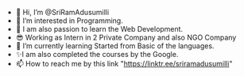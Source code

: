 - 👋 Hi, I’m @SriRamAdusumilli
- 👀 I’m interested in Programming.
- 💖 I am also passion to learn the Web Development.
- 😎 Working as Intern in 2 Private Company and also NGO Company
- 🌱 I’m currently learning Started from Basic of the languages.
- ✨I am also completed the courses by the Google.
- 📫 How to reach me by this link "https://linktr.ee/sriramadusumilli"

<!---
SriRamAdusumilli/SriRamAdusumilli is a ✨ special ✨ repository because its `README.md` (this file) appears on your GitHub profile.
You can click the Preview link to take a look at your changes.
--->

